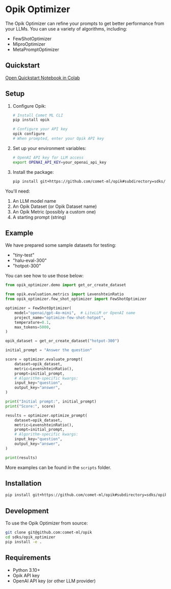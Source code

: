 # Opik Optimizer

The Opik Optimizer can refine your prompts to get better performance
from your LLMs. You can use a variety of algorithms, including:

* FewShotOptimizer
* MiproOptimizer
* MetaPromptOptimizer

## Quickstart


[Open Quickstart Notebook in Colab](https://colab.research.google.com/github/comet-ml/opik/blob/main/sdks/opik_optimizer/notebooks/OpikOptimizerIntro.ipynb)


## Setup

1. Configure Opik:
   ```bash
   # Install Comet ML CLI
   pip install opik

   # Configure your API key
   opik configure
   # When prompted, enter your Opik API key
   ```

2. Set up your environment variables:
   ```bash
   # OpenAI API key for LLM access
   export OPENAI_API_KEY=your_openai_api_key
   ```

3. Install the package:
   ```bash
   pip install git+https://github.com/comet-ml/opik#subdirectory=sdks/opik_optimizer
   ```

You'll need:

1. An LLM model name
2. An Opik Dataset (or Opik Dataset name)
3. An Opik Metric (possibly a custom one)
4. A starting prompt (string)

## Example

We have prepared some sample datasets for testing:

* "tiny-test"
* "halu-eval-300"
* "hotpot-300"

You can see how to use those below:

```python
from opik_optimizer.demo import get_or_create_dataset

from opik.evaluation.metrics import LevenshteinRatio
from opik_optimizer.few_shot_optimizer import FewShotOptimizer

optimizer = FewShotOptimizer(
    model="openai/gpt-4o-mini",  # LiteLLM or OpenAI name
    project_name="optimize-few-shot-hotpot",
    temperature=0.1,
    max_tokens=5000,
)

opik_dataset = get_or_create_dataset("hotpot-300")

initial_prompt = "Answer the question"

score = optimizer.evaluate_prompt(
    dataset=opik_dataset,
    metric=LevenshteinRatio(),
    prompt=initial_prompt,
    # Algorithm-specific kwargs:
    input_key="question",
    output_key="answer",
)

print("Initial prompt:", initial_prompt)
print("Score:", score)

results = optimizer.optimize_prompt(
    dataset=opik_dataset,
    metric=LevenshteinRatio(),
    prompt=initial_prompt,
    # Algorithm-specific kwargs:
    input_key="question",
    output_key="answer",
)

print(results)
```

More examples can be found in the `scripts` folder.

## Installation

```bash
pip install git+https://github.com/comet-ml/opik#subdirectory=sdks/opik_optimizer
```

## Development

To use the Opik Optimizer from source:

```bash
git clone git@github.com:comet-ml/opik
cd sdks/opik_optimizer
pip install -e .
```

## Requirements

- Python 3.10+
- Opik API key
- OpenAI API key (or other LLM provider)
